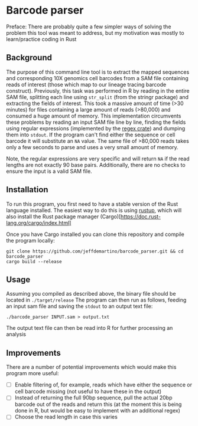 # Barcode parser

Preface: There are probably quite a few simpler ways of solving the problem this tool was meant to address, but my motivation was mostly to learn/practice coding in Rust

## Background

The purpose of this command line tool is to extract the mapped sequences and corresponding 10X genomics cell barcodes from a SAM file containing reads of interest (those which map to our lineage tracing barcode construct). Previously, this task was performed in R by reading in the entire SAM file, splitting each line using `str_split` (from the stringr package) and extracting the fields of interest. This took a massive amount of time (>30 minutes) for files containing a large amount of reads (>80,000) and consumed a huge amount of memory. This implementation circumvents these problems by reading an input SAM file line by line, finding the fields using regular expressions (implemented by the [regex crate](https://crates.io/crates/regex)) and dumping them into `stdout`. If the program can't find either the sequence or cell barcode it will substitute an `NA` value. The same file of >80,000 reads takes only a few seconds to parse and uses a very small amount of memory. 

Note, the regular expressions are very specific and will return `NA` if the read lengths are not exactly 90 base pairs. Additionally, there are no checks to ensure the input is a valid SAM file.

## Installation

To run this program, you first need to have a stable version of the Rust language installed. The easiest way to do this is using [rustup](https://rustup.rs/), which will also install the Rust package manager (Cargo)[https://doc.rust-lang.org/cargo/index.html]

Once you have Cargo installed you can clone this repository and compile the program locally:
```
git clone https://github.com/jeffdemartino/barcode_parser.git && cd barcode_parser
cargo build --release
```

## Usage
Assuming you compiled as described above, the binary file should be located in `./target/release`
The program can then run as follows, feeding an input sam file and saving the `stdout` to an output text file:
```
./barcode_parser INPUT.sam > output.txt
```

The output text file can then be read into R for further processing an analysis

## Improvements
There are a number of potential improvements which would make this program more useful:
- [ ] Enable filtering of, for example, reads which have either the sequence or cell barcode missing (not useful to have these in the output)
- [ ] Instead of returning the full 90bp sequence, pull the actual 20bp barcode out of the reads and return this (at the moment this is being done in R, but would be easy to implement with an additional regex)
- [ ] Choose the read length in case this varies